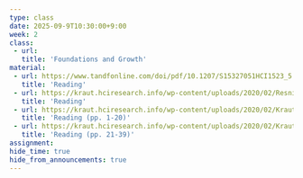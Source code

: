 ```yaml
---
type: class
date: 2025-09-9T10:30:00+9:00
week: 2
class:
 - url: 
   title: 'Foundations and Growth'
material:
 - url: https://www.tandfonline.com/doi/pdf/10.1207/S15327051HCI1523_5
   title: 'Reading'
 - url: https://kraut.hciresearch.info/wp-content/uploads/2020/02/Resnick10-Intro-current.pdf
   title: 'Reading'
 - url: https://kraut.hciresearch.info/wp-content/uploads/2020/02/Kraut10-Contribution-current.pdf
   title: 'Reading (pp. 1-20)'
 - url: https://kraut.hciresearch.info/wp-content/uploads/2020/02/Kraut10-Contribution-current.pdf
   title: 'Reading (pp. 21-39)'
assignment:
hide_time: true
hide_from_announcements: true
---
```

